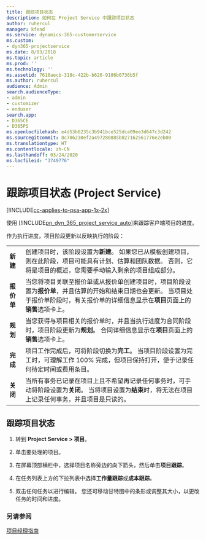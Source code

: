```yaml
---
title: 跟踪项目状态
description: 如何在 Project Service 中跟踪项目状态
author: ruhercul
manager: kfend
ms.service: dynamics-365-customerservice
ms.custom:
- dyn365-projectservice
ms.date: 8/03/2018
ms.topic: article
ms.prod: ''
ms.technology: ''
ms.assetid: 7610aecb-318c-422b-b626-9106b0736b5f
ms.author: ruhercul
audience: Admin
search.audienceType:
- admin
- customizer
- enduser
search.app:
- D365CE
- D365PS
ms.openlocfilehash: e4d53b6235c3b941bce525dca09ee3d647c3d242
ms.sourcegitcommit: 8c786230ef2a497280885b827162561776e2eb00
ms.translationtype: HT
ms.contentlocale: zh-CN
ms.lasthandoff: 03/24/2020
ms.locfileid: "3749776"
---
```

# <a name="track-a-projects-status-project-service"></a>跟踪项目状态 (Project Service)

[!INCLUDE[cc-applies-to-psa-app-1x-2x](../includes/cc-applies-to-psa-app-1x-2x.md)]

使用 [!INCLUDE[pn_dyn_365_project_service_auto](../includes/pn-dyn-365-project-service-auto.md)]来跟踪客户端项目的进度。  

作为执行进度，项目阶段更新以反映执行的阶段：  


|              |                                                                                                                                                                                                                                                                                                  |
|--------------|--------------------------------------------------------------------------------------------------------------------------------------------------------------------------------------------------------------------------------------------------------------------------------------------------|
|   **新建**    | 创建项目时，该阶段设置为**新建**。 如果您已从模板创建项目，则在此阶段，项目可能具有计划、估算和团队数据。 否则，它将是项目的概述，您需要手动输入剩余的项目组成部分。 |
|  **报价单**   |      当您将项目关联至报价单或从报价单创建项目时，项目阶段设置为**报价单**，并且估算的开始和结束日期也会更新。 当项目处于报价单阶段时，有关报价单的详细信息显示在**项目**页面上的**销售**选项卡上。      |
|   **规划**   |                                     当您获得与项目相关的报价单时，并且当执行进度为合同阶段时，项目阶段更新为**规划**。 合同详细信息显示在**项目**页面上的**销售**选项卡上。                                      |
| **完成** |                    项目工作完成后，可将阶段切换为**完工**。 当项目阶段设置为完工时，可理解工作 100% 完成，但项目保持打开，便于记录任何待定时间或费用条目。                     |
|  **关闭**   |           当所有事务已记录在项目上且不希望再记录任何事务时，可手动将阶段设置为**关闭**。 当将项目设置为**结束**时，将无法在项目上记录任何事务，并且项目是只读的。           |

## <a name="to-track-a-projects-status"></a>跟踪项目状态  

1.  转到 **Project Service > 项目**。  

2.  单击要处理的项目。  

3.  在屏幕顶部横栏中，选择项目名称旁边的向下箭头，然后单击**项目跟踪**。  

4.  在任务列表上方的下拉列表中选择**工作量跟踪**或**成本跟踪**。  

5.  双击任何任务以进行编辑。 您还可移动甘特图中的条形或调整其大小，以更改任务的时间和进度。  

### <a name="see-also"></a>另请参阅  
 [项目经理指南](../project-service/project-manager-guide.md)
